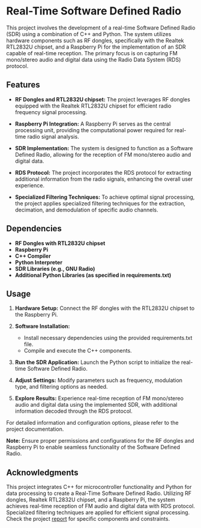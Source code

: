 # Real-Time Software Defined Radio

This project involves the development of a real-time Software Defined Radio (SDR) using a combination of C++ and Python. The system utilizes hardware components such as RF dongles, specifically with the Realtek RTL2832U chipset, and a Raspberry Pi for the implementation of an SDR capable of real-time reception. The primary focus is on capturing FM mono/stereo audio and digital data using the Radio Data System (RDS) protocol.

## Features
- **RF Dongles and RTL2832U chipset:** The project leverages RF dongles equipped with the Realtek RTL2832U chipset for efficient radio frequency signal processing.

- **Raspberry Pi Integration:** A Raspberry Pi serves as the central processing unit, providing the computational power required for real-time radio signal analysis.

- **SDR Implementation:** The system is designed to function as a Software Defined Radio, allowing for the reception of FM mono/stereo audio and digital data.

- **RDS Protocol:** The project incorporates the RDS protocol for extracting additional information from the radio signals, enhancing the overall user experience.

- **Specialized Filtering Techniques:** To achieve optimal signal processing, the project applies specialized filtering techniques for the extraction, decimation, and demodulation of specific audio channels.

## Dependencies
- **RF Dongles with RTL2832U chipset**
- **Raspberry Pi**
- **C++ Compiler**
- **Python Interpreter**
- **SDR Libraries (e.g., GNU Radio)**
- **Additional Python Libraries (as specified in requirements.txt)**

## Usage
1. **Hardware Setup:** Connect the RF dongles with the RTL2832U chipset to the Raspberry Pi.

2. **Software Installation:**
   - Install necessary dependencies using the provided requirements.txt file.
   - Compile and execute the C++ components.

3. **Run the SDR Application:** Launch the Python script to initialize the real-time Software Defined Radio.

4. **Adjust Settings:** Modify parameters such as frequency, modulation type, and filtering options as needed.

5. **Explore Results:** Experience real-time reception of FM mono/stereo audio and digital data using the implemented SDR, with additional information decoded through the RDS protocol.

For detailed information and configuration options, please refer to the project documentation.

**Note:** Ensure proper permissions and configurations for the RF dongles and Raspberry Pi to enable seamless functionality of the Software Defined Radio.

## Acknowledgments

This project integrates C++ for microcontroller functionality and Python for data processing to create a Real-Time Software Defined Radio. Utilizing RF dongles, Realtek RTL2832U chipset, and a Raspberry Pi, the system achieves real-time reception of FM audio and digital data with RDS protocol. Specialized filtering techniques are applied for efficient signal processing. Check the project [report](doc/COE-3DY4-Project-Report.pdf) for specific components and constraints.
